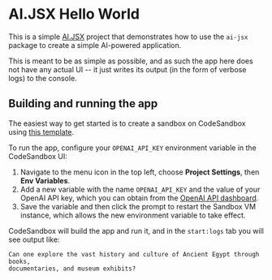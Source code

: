 # AI.JSX Hello World

This is a simple [AI.JSX](https://ai-jsx.com) project that demonstrates how to use the `ai-jsx`
package to create a simple AI-powered application.

This is meant to be as simple as possible, and as such the app here does not have any actual
UI -- it just writes its output (in the form of verbose logs) to the console.

## Building and running the app

The easiest way to get started is to create a sandbox on CodeSandbox using
[this template](https://codesandbox.io/p/sandbox/ai-jsx-hello-world-8683jx).

To run the app, configure your  `OPENAI_API_KEY` environment variable in the CodeSandbox UI:
1. Navigate to the menu icon in the top left, choose **Project Settings**,
then **Env Variables**.
1. Add a new variable with the name `OPENAI_API_KEY` and the value of your
OpenAI API key, which you can obtain from the
[OpenAI API dashboard](https://platform.openai.com/account/api-keys).
1. Save the variable and then click the prompt to restart the Sandbox VM instance, which allows
the new environment variable to take effect.

CodeSandbox will build the app and run it, and in the `start:logs` tab you will
see output like:
```
Can one explore the vast history and culture of Ancient Egypt through books,
documentaries, and museum exhibits?
```

